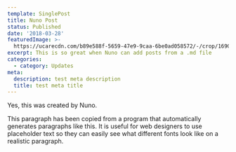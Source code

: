 ```yaml
---
template: SinglePost
title: Nuno Post
status: Published
date: '2018-03-28'
featuredImage: >-
  https://ucarecdn.com/b89e588f-5659-47e9-9caa-6be0ad058572/-/crop/1690x1728/0,638/-/preview/
excerpt: This is so great when Nuno can add posts from a .md file
categories:
  - category: Updates
meta:
  description: test meta description
  title: test meta title
---
```


Yes, this was created by Nuno.

This paragraph has been copied from a program that automatically generates paragraphs like this. It is useful for web designers to use placeholder text so they can easily see what different fonts look like on a realistic paragraph.

